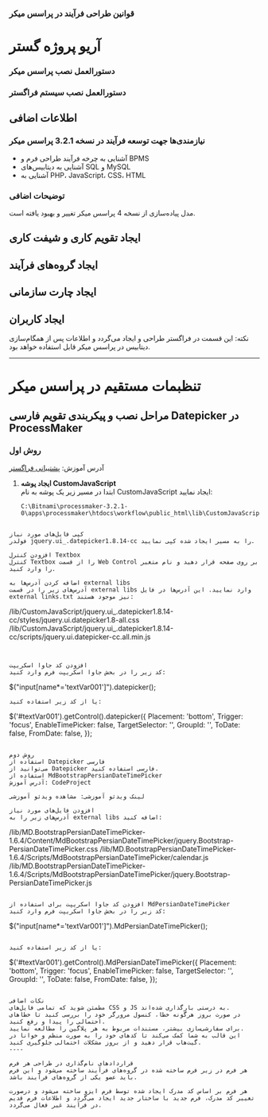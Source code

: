 ### قوانین طراحی فرآیند در پراسس میکر

# آریو پروژه گستر

### دستورالعمل نصب پراسس میکر

### دستورالعمل نصب سیستم فراگستر

## اطلاعات اضافی

### نیازمندی‌ها جهت توسعه فرآیند در نسخه 3.2.1 پراسس میکر
- آشنایی به چرخه فرآیند طراحی فرم و BPMS
- آشنایی به دیتابیس‌های SQL و MySQL
- آشنایی به PHP، JavaScript، CSS، HTML

### توضیحات اضافی
مدل پیاده‌سازی از نسخه 4 پراسس میکر تغییر و بهبود یافته است.

## ایجاد تقویم کاری و شیفت کاری

## ایجاد گروه‌های فرآیند

## ایجاد چارت سازمانی

## ایجاد کاربران
نکته: این قسمت در فراگستر طراحی و ایجاد می‌گردد و اطلاعات پس از همگام‌سازی دیتابیس در پراسس میکر قابل استفاده خواهد بود.

---

# تنظبمات مستقیم در پراسس میکر

## مراحل نصب و پیکربندی تقویم فارسی Datepicker در ProcessMaker

### روش اول
آدرس آموزش: [پشتیبانی فراگستر](https://support.faragostar.net/Knowledgebase/Article/View/33--datepicker-tarykh-shmsy)

1. **ایجاد پوشه CustomJavaScript**  
ابتدا در مسیر زیر یک پوشه به نام CustomJavaScript ایجاد نمایید:
   ```vbnet
   C:\Bitnami\processmaker-3.2.1-0\apps\processmaker\htdocs\workflow\public_html\lib\CustomJavaScript
```

کپی فایل‌های مورد نیاز
فولدر jquery.ui_.datepicker1.8.14-cc را به مسیر ایجاد شده کپی نمایید.

افزودن کنترل Textbox
کنترل Textbox را از قسمت Web Control بر روی صفحه قرار دهید و نام متغیر را وارد کنید.

اضافه کردن آدرس‌ها به external libs
آدرس‌های زیر را در قسمت external libs وارد نمایید. این آدرس‌ها در فایل external links.txt نیز موجود هستند:
```
/lib/CustomJavaScript/jquery.ui_.datepicker1.8.14-cc/styles/jquery.ui.datepicker1.8-all.css
/lib/CustomJavaScript/jquery.ui_.datepicker1.8.14-cc/scripts/jquery.ui.datepicker-cc.all.min.js
```


افزودن کد جاوا اسکریپت
کد زیر را در بخش جاوا اسکریپت فرم وارد کنید:

```
$("input[name*='textVar001']").datepicker();
```
یا از کد زیر استفاده کنید:
```
$('#textVar001').getControl().datepicker({
    Placement: 'bottom',
    Trigger: 'focus',
    EnableTimePicker: false,
    TargetSelector: '',
    GroupId: '',
    ToDate: false,
    FromDate: false,
});
```

روش دوم
استفاده از Datepicker فارسی
می‌توانید از Datepicker فارسی استفاده کنید.
استفاده از MdBootstrapPersianDateTimePicker
آدرس آموزش: CodeProject

لینک ویدئو آموزشی: مشاهده ویدئو آموزشی

افزودن فایل‌های مورد نیاز
آدرس‌های زیر را به external libs اضافه کنید:
```
/lib/MD.BootstrapPersianDateTimePicker-1.6.4/Content/MdBootstrapPersianDateTimePicker/jquery.Bootstrap-PersianDateTimePicker.css
/lib/MD.BootstrapPersianDateTimePicker-1.6.4/Scripts/MdBootstrapPersianDateTimePicker/calendar.js
/lib/MD.BootstrapPersianDateTimePicker-1.6.4/Scripts/MdBootstrapPersianDateTimePicker/jquery.Bootstrap-PersianDateTimePicker.js
```

افزودن کد جاوا اسکریپت برای استفاده از MdPersianDateTimePicker
کد زیر را در بخش جاوا اسکریپت فرم وارد کنید:

```
$("input[name*='textVar001']").MdPersianDateTimePicker();
```

یا از کد زیر استفاده کنید:
```
$('#textVar001').getControl().MdPersianDateTimePicker({
    Placement: 'bottom',
    Trigger: 'focus',
    EnableTimePicker: false,
    TargetSelector: '',
    GroupId: '',
    ToDate: false,
    FromDate: false,
});
```

نکات اضافی
مطمئن شوید که تمامی فایل‌های CSS و JS به درستی بارگذاری شده‌اند.
در صورت بروز هرگونه خطا، کنسول مرورگر خود را بررسی کنید تا خطاهای احتمالی را پیدا و رفع کنید.
برای سفارشی‌سازی بیشتر، مستندات مربوط به هر پلاگین را مطالعه نمایید.
این قالب به شما کمک می‌کند تا کدهای خود را به صورت منظم و خوانا در گیت‌هاب قرار دهید و از بروز مشکلات احتمالی جلوگیری کنید.
----

قراردادهای نام‌گذاری در طراحی هر فرم
هر فرم در زیر فرم ساخته شده در گروه‌های فرآیند ساخته می‌شود و این فرم باید عضو یکی از گروه‌های فرآیند باشد.

هر فرم بر اساس کد مدرک ایجاد شده توسط فرم ایزو ساخته می‌شود و درصورت تغییر کد مدرک، فرم جدید با ساختار جدید ایجاد می‌گردد و اطلاعات فرم قدیم در فرآیند غیر فعال می‌گردد.




































